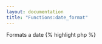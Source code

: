 ```yaml
---
layout: documentation
title: "Functions:date_format"
---
```


Formats a date
{% highlight php %}
<?php
date_format(string $value, [ string $format = '%b %e, %Y', [ mixed $default = null ]])
{% endhighlight %}

* **value**: the date, as a unix timestamp, mysql datetime or whatever strtotime() can parse
* **format**: output format, see [http://php.net/strftime](http://php.net/strftime){:target="_blank"} for details
* **default**: a default timestamp value, if the first one is empty

## Example
{% highlight smarty %}
{$.now}
{date_format $.now "%Y-%m-%d"}
{date_format $.now "%D"}
{date_format "1994-3-15 10:24:22"}
{% endhighlight %}

## Output
{% highlight text %}
1211992444
2008-05-28
05/28/08
Mar 15, 1994
{% endhighlight %}